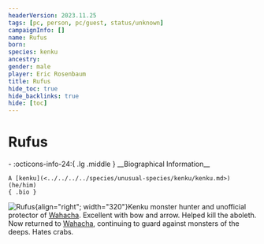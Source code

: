 ```yaml
---
headerVersion: 2023.11.25
tags: [pc, person, pc/guest, status/unknown]
campaignInfo: []
name: Rufus
born:
species: kenku
ancestry:
gender: male
player: Eric Rosenbaum
title: Rufus
hide_toc: true
hide_backlinks: true
hide: [toc]
---
```

# Rufus
<div class="grid cards ext-narrow-margin ext-one-column" markdown>
- :octicons-info-24:{ .lg .middle } __Biographical Information__

    A [kenku](<../../../../species/unusual-species/kenku/kenku.md>) (he/him)  
    { .bio }

</div>


![Rufus](../../../../assets/rufus.png){align="right"; width="320"}Kenku monster hunter and unofficial protector of [Wahacha](<../../../../gazetteer/eastern-green-sea/wahacha.md>). Excellent with bow and arrow. Helped kill the aboleth. Now returned to [Wahacha](<../../../../gazetteer/eastern-green-sea/wahacha.md>), continuing to guard against monsters of the deeps. Hates crabs. 

